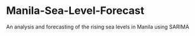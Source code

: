 # Manila-Sea-Level-Forecast
An analysis and forecasting of the rising sea levels in Manila using SARIMA
